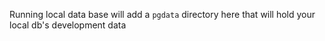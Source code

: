 Running local data base will add a `pgdata` directory here that will hold your local db's development data
